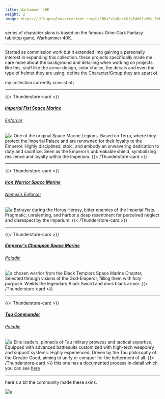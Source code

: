 ```yaml
---
title: Warhammer 40K
weight: 2
image: https://lh3.googleusercontent.com/d/1RKxFvLyBpsCUJgP4H01pHSo_FmBkxjuI
---
```

series of character skins is based on the famous Grim-Dark Fantasy tabletop game, Warhammer 40K. 
<!--more-->
---
Started as commission work but it extended into gaining a personally interest in expanding this collection.
these projects specifically made me care more about the background and detailing when working on projects like this. stuff like the armor design, color choice, the decals and even the type of helmet they are using, define the Character/Group they are apart of.

my collection currently consist of;

---

{{< Thunderstore-card >}}
##### [Imperial Fist Space Marine](https://thunderstore.io/package/KrononConspirator/40K_Imperial_Fists_Enforcer/)
###### [Enforcer](https://thunderstore.io/package/EnforcerGang/Enforcer/)
![a](https://lh3.googleusercontent.com/d/1q9oJPYmU5oqcjah-nMTxuI8zFmL8cG2R) 
One of the original Space Marine Legions. Based on Terra, where they protect the Imperial Palace and are renowned for their loyalty to the Emperor. Highly disciplined, stoic, and embody an unwavering dedication to duty and sacrifice. Seen as the Emperor’s unbreakable shield, symbolizing resilience and loyalty within the Imperium.
{{< /Thunderstore-card >}}

---
{{< Thunderstore-card >}}
##### [Iron Warrior Space Marine](https://thunderstore.io/package/KrononConspirator/40K_Iron_Warrior_Nemforcer/)
###### [Nemesis Enforcer](https://thunderstore.io/package/EnforcerGang/Enforcer/)
![a](https://lh3.googleusercontent.com/d/1RKxFvLyBpsCUJgP4H01pHSo_FmBkxjuI)
Betrayer during the Horus Heresy, bitter enemies of the Imperial Fists. Pragmatic, unrelenting, and harbor a deep resentment for perceived neglect and disrespect by the Imperium.
{{< /Thunderstore-card >}}

---
{{< Thunderstore-card >}}
##### [Emperor's Champion Space Marine](https://thunderstore.io/package/Kronon_Conspirator/40K_Emperors_Champion_Paladin/)
###### [Paladin](https://thunderstore.io/package/Paladin_Alliance/PaladinMod/)
![a](https://lh3.googleusercontent.com/d/1IMOPYK2pXZ7cUpoJtTUOCLlf9-j26KNj)
chosen warrior from the Black Templars Space Marine Chapter, Selected through visions of the God-Emperor, filling them with holy purpose. Wields the legendary Black Sword and dons black armor.
{{< /Thunderstore-card >}}

---
{{< Thunderstore-card >}}
##### [Tau Commander](https://thunderstore.io/package/KrononConspirator/40K_Tau_Commander_Paladin/)
###### [Paladin](https://thunderstore.io/package/Paladin_Alliance/PaladinMod/)
![a](https://lh3.googleusercontent.com/d/1V6NBo23DLPnV5vyUbfKB1c75Bwlf1Bnl)
Elite leaders, pinnacle of Tau military prowess and tactical expertise, Equipped with advanced battlesuits customized with high-tech weaponry and support systems. Highly experienced, Driven by the Tau philosophy of the Greater Good, aiming to unify or conquer for the betterment of all.
{{< /Thunderstore-card >}}
this one has a documented process in-detail which you can see [here](/notes/taucomm)

---

here's a bit the community made these skins.

![a](https://lh3.googleusercontent.com/d/1GDpgBsS62c8pZGnaz0IrEj4uEUq333Cr)